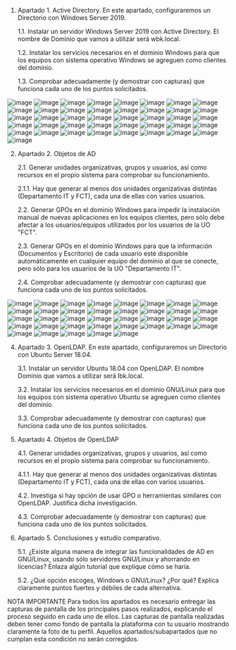 1.	Apartado 1. Active Directory. En este apartado, configuraremos un Directorio con Windows Server 2019. 

    1.1.	Instalar un servidor Windows Server 2019 con Active Directory. El nombre de Dominio que vamos a utilizar será wbk.local.
    
    1.2.	Instalar los servicios necesarios en el dominio Windows para que los equipos con sistema operativo Windows se agreguen como clientes del dominio.
    
    1.3.	Comprobar adecuadamente (y demostrar con capturas) que funciona cada uno de los puntos solicitados.

![image](https://github.com/rolando1803/Administrador_de_sistemas_informaticos_de_red/assets/55965131/5b59b6fd-2e17-47a8-b218-7f065bfe2a23)
![image](https://github.com/rolando1803/Administrador_de_sistemas_informaticos_de_red/assets/55965131/9ea09b21-ebd0-4e1a-b295-8fc638d406b5)
![image](https://github.com/rolando1803/Administrador_de_sistemas_informaticos_de_red/assets/55965131/9971a2ee-62a5-4909-ad16-2ab8351e1d58)
![image](https://github.com/rolando1803/Administrador_de_sistemas_informaticos_de_red/assets/55965131/2f5fe202-df35-4db6-ab2b-34df2f97e9e4)
![image](https://github.com/rolando1803/Administrador_de_sistemas_informaticos_de_red/assets/55965131/07805042-5b67-4fff-8282-f95c85cb3b1d)
![image](https://github.com/rolando1803/Administrador_de_sistemas_informaticos_de_red/assets/55965131/ca425924-84c6-4c62-9a8c-5e8b8dc5304c)
![image](https://github.com/rolando1803/Administrador_de_sistemas_informaticos_de_red/assets/55965131/15bb3886-07c9-4ccf-8eb2-ba4f927b5c87)
![image](https://github.com/rolando1803/Administrador_de_sistemas_informaticos_de_red/assets/55965131/4a6fddb3-0177-48f8-a254-e047b748842d)
![image](https://github.com/rolando1803/Administrador_de_sistemas_informaticos_de_red/assets/55965131/5d2987ac-897d-41eb-b233-5ad3b4f5f94c)
![image](https://github.com/rolando1803/Administrador_de_sistemas_informaticos_de_red/assets/55965131/967b0d1b-557a-40e5-b42b-14374e1cbdab)
![image](https://github.com/rolando1803/Administrador_de_sistemas_informaticos_de_red/assets/55965131/39f34906-2456-4f56-bbe6-f7cfdadaaf1f)
![image](https://github.com/rolando1803/Administrador_de_sistemas_informaticos_de_red/assets/55965131/4a76fccc-a66d-4023-a3ee-2c27fcfe1935)
![image](https://github.com/rolando1803/Administrador_de_sistemas_informaticos_de_red/assets/55965131/c689ae9d-73a4-4c89-9984-6f87563b3ce9)
![image](https://github.com/rolando1803/Administrador_de_sistemas_informaticos_de_red/assets/55965131/e29c03be-e19c-4af3-9a9b-4ac5f3840a36)
![image](https://github.com/rolando1803/Administrador_de_sistemas_informaticos_de_red/assets/55965131/f8e68a28-f379-4e67-a16a-2f54abeae379)
![image](https://github.com/rolando1803/Administrador_de_sistemas_informaticos_de_red/assets/55965131/11c9ea9d-aed5-446b-98c4-1f69f472aa4a)
![image](https://github.com/rolando1803/Administrador_de_sistemas_informaticos_de_red/assets/55965131/486802b8-7163-416f-9205-8c05bafdda7e)
![image](https://github.com/rolando1803/Administrador_de_sistemas_informaticos_de_red/assets/55965131/11fbb715-2823-4f31-8101-f5799d549079)
![image](https://github.com/rolando1803/Administrador_de_sistemas_informaticos_de_red/assets/55965131/bac7417f-c119-4d84-b60f-b762875c01da)
![image](https://github.com/rolando1803/Administrador_de_sistemas_informaticos_de_red/assets/55965131/3cc66d7d-8989-4ea5-bdda-5635788e6c27)
![image](https://github.com/rolando1803/Administrador_de_sistemas_informaticos_de_red/assets/55965131/035371f2-6aa4-4843-a6a5-3ed9e5bf4488)
![image](https://github.com/rolando1803/Administrador_de_sistemas_informaticos_de_red/assets/55965131/47c45e03-ad04-4eca-8cbc-371bf117cdf8)
![image](https://github.com/rolando1803/Administrador_de_sistemas_informaticos_de_red/assets/55965131/efeca042-132b-42a9-b914-96e7233ff741)
![image](https://github.com/rolando1803/Administrador_de_sistemas_informaticos_de_red/assets/55965131/e6667f25-320b-4565-b308-bd971403c636)
![image](https://github.com/rolando1803/Administrador_de_sistemas_informaticos_de_red/assets/55965131/27a280d2-89bb-41c8-adbe-45dc871c79b3)
![image](https://github.com/rolando1803/Administrador_de_sistemas_informaticos_de_red/assets/55965131/0915e8c0-8a80-467a-9e99-3b4ebc7b89c9)
![image](https://github.com/rolando1803/Administrador_de_sistemas_informaticos_de_red/assets/55965131/aa8a1876-3ceb-40ab-9145-049906de573f)
![image](https://github.com/rolando1803/Administrador_de_sistemas_informaticos_de_red/assets/55965131/3e41e546-2d7b-4502-8d5d-5a982da717d7)
![image](https://github.com/rolando1803/Administrador_de_sistemas_informaticos_de_red/assets/55965131/6e5c3e7e-34b4-40a3-8efe-b8b376467341)
![image](https://github.com/rolando1803/Administrador_de_sistemas_informaticos_de_red/assets/55965131/5a474a71-3f34-44ce-8504-a38bcf83ec72)
![image](https://github.com/rolando1803/Administrador_de_sistemas_informaticos_de_red/assets/55965131/f63dddef-c952-4853-af49-147b1f978cc5)
![image](https://github.com/rolando1803/Administrador_de_sistemas_informaticos_de_red/assets/55965131/5a0c8c13-816a-4a2c-9e50-41068821bf5a)
![image](https://github.com/rolando1803/Administrador_de_sistemas_informaticos_de_red/assets/55965131/70ed83a2-2678-4f63-be75-21a32cf49fc9)
![image](https://github.com/rolando1803/Administrador_de_sistemas_informaticos_de_red/assets/55965131/a377c143-f606-476c-a6f8-7fa4ccc23398)
![image](https://github.com/rolando1803/Administrador_de_sistemas_informaticos_de_red/assets/55965131/ea66805b-17fa-4653-985e-049322f519f0)
![image](https://github.com/rolando1803/Administrador_de_sistemas_informaticos_de_red/assets/55965131/0ca46e7e-f945-4b98-a004-96355e558ed6)
![image](https://github.com/rolando1803/Administrador_de_sistemas_informaticos_de_red/assets/55965131/180cc7cd-daa4-4096-ac2c-d37294c25c46)
![image](https://github.com/rolando1803/Administrador_de_sistemas_informaticos_de_red/assets/55965131/c1ee68f4-0b79-402a-a3a8-176764f994e2)
![image](https://github.com/rolando1803/Administrador_de_sistemas_informaticos_de_red/assets/55965131/afee197b-7870-47ca-ad91-21028452bfdc)
![image](https://github.com/rolando1803/Administrador_de_sistemas_informaticos_de_red/assets/55965131/21fd5252-3428-4012-a3a8-35a9493971b1)
![image](https://github.com/rolando1803/Administrador_de_sistemas_informaticos_de_red/assets/55965131/958676a4-3b84-4a50-bf67-c7a2d6e9d1a7)






2.	Apartado 2. Objetos de AD

    2.1.	Generar unidades organizativas, grupos y usuarios, así como recursos en el propio sistema para comprobar su funcionamiento.
    
    2.1.1.	Hay que generar al menos dos unidades organizativas distintas (Departamento IT y FCT), cada una de ellas con varios usuarios.
    
    2.2.	Generar GPOs en el dominio Windows para impedir la instalación manual de nuevas aplicaciones en los equipos clientes, pero sólo debe afectar a los usuarios/equipos utilizados por los usuarios de la            UO  "FCT".
    
    2.3.	Generar GPOs en el dominio Windows para que la información (Documentos y Escritorio) de cada usuario esté disponible automáticamente en cualquier equipo del dominio al que se conecte, pero sólo para           los usuarios de la UO "Departamento IT".
    
    2.4.	Comprobar adecuadamente (y demostrar con capturas) que funciona cada uno de los puntos solicitados.
  	
![image](https://github.com/rolando1803/Administrador_de_sistemas_informaticos_de_red/assets/55965131/3f0ad210-e7e2-453f-add9-05352576eb5d)
![image](https://github.com/rolando1803/Administrador_de_sistemas_informaticos_de_red/assets/55965131/0f512796-5bea-48ef-80ce-ee646eb725c4)
![image](https://github.com/rolando1803/Administrador_de_sistemas_informaticos_de_red/assets/55965131/65101605-a86e-4447-a373-efbf9bbe0fad)
![image](https://github.com/rolando1803/Administrador_de_sistemas_informaticos_de_red/assets/55965131/37f0f45b-02cf-4745-9b42-536651baef5e)
![image](https://github.com/rolando1803/Administrador_de_sistemas_informaticos_de_red/assets/55965131/9b14c4df-0867-4b68-9361-601475abd44b)
![image](https://github.com/rolando1803/Administrador_de_sistemas_informaticos_de_red/assets/55965131/3ee91869-b1d1-4661-b415-22f631f4e021)
![image](https://github.com/rolando1803/Administrador_de_sistemas_informaticos_de_red/assets/55965131/052ba84c-979b-4931-bcdd-6dfa1c357761)
![image](https://github.com/rolando1803/Administrador_de_sistemas_informaticos_de_red/assets/55965131/85ce9d20-e210-4b35-ab36-fcb683afdb00)
![image](https://github.com/rolando1803/Administrador_de_sistemas_informaticos_de_red/assets/55965131/d74f3480-c553-4b25-8da6-800d9ae28c91)
![image](https://github.com/rolando1803/Administrador_de_sistemas_informaticos_de_red/assets/55965131/3d430a25-891a-4d88-ab69-e7ce04726d90)
![image](https://github.com/rolando1803/Administrador_de_sistemas_informaticos_de_red/assets/55965131/07ef2a87-7313-4dbc-96d5-71be6b310e07)
![image](https://github.com/rolando1803/Administrador_de_sistemas_informaticos_de_red/assets/55965131/08b1dcb1-ad41-4baf-825a-765bea6abc6b)
![image](https://github.com/rolando1803/Administrador_de_sistemas_informaticos_de_red/assets/55965131/5d84dd56-85e9-48eb-88c0-d3626986822e)
![image](https://github.com/rolando1803/Administrador_de_sistemas_informaticos_de_red/assets/55965131/734a28f0-883e-4668-8d35-8088da0211ec)
![image](https://github.com/rolando1803/Administrador_de_sistemas_informaticos_de_red/assets/55965131/0ce14bb4-1009-4b14-aa61-2a6eebfd3fbe)
![image](https://github.com/rolando1803/Administrador_de_sistemas_informaticos_de_red/assets/55965131/3425a2e1-ab1e-42a2-b0d3-4d8cdf7d53a0)
![image](https://github.com/rolando1803/Administrador_de_sistemas_informaticos_de_red/assets/55965131/a845da7d-2a44-42ad-976a-8441d4e62a70)
![image](https://github.com/rolando1803/Administrador_de_sistemas_informaticos_de_red/assets/55965131/2ec138a9-9be5-46e0-bc31-5f0fedfb000a)
![image](https://github.com/rolando1803/Administrador_de_sistemas_informaticos_de_red/assets/55965131/182e0a60-28a7-4a9d-bdcb-b4606c308fea)
![image](https://github.com/rolando1803/Administrador_de_sistemas_informaticos_de_red/assets/55965131/1f9fabe7-2b77-4294-aad1-ceb62c5f83b6)
![image](https://github.com/rolando1803/Administrador_de_sistemas_informaticos_de_red/assets/55965131/212711c5-3ddf-4f95-83a3-c63a5acdc2a4)
![image](https://github.com/rolando1803/Administrador_de_sistemas_informaticos_de_red/assets/55965131/0f02005d-afc7-4eb3-9f54-00dd6deedc6f)
![image](https://github.com/rolando1803/Administrador_de_sistemas_informaticos_de_red/assets/55965131/08d7f2cd-c121-4d23-af20-b1b75d3b5473)
![image](https://github.com/rolando1803/Administrador_de_sistemas_informaticos_de_red/assets/55965131/335716cd-8519-47ef-90b3-1fe6af6e14f8)
![image](https://github.com/rolando1803/Administrador_de_sistemas_informaticos_de_red/assets/55965131/f617250e-2bca-4fa0-b9c8-a61e4e3d30af)
![image](https://github.com/rolando1803/Administrador_de_sistemas_informaticos_de_red/assets/55965131/9c92ebcd-dd46-4520-b839-5524be34ab0d)
![image](https://github.com/rolando1803/Administrador_de_sistemas_informaticos_de_red/assets/55965131/a5f3156a-2205-47b3-9cb3-9be21f5a6628)
![image](https://github.com/rolando1803/Administrador_de_sistemas_informaticos_de_red/assets/55965131/c3a15419-ab96-40f1-bf03-6d472b73fe60)
![image](https://github.com/rolando1803/Administrador_de_sistemas_informaticos_de_red/assets/55965131/b76edbbc-0d6c-481d-9a07-8954026844e6)
![image](https://github.com/rolando1803/Administrador_de_sistemas_informaticos_de_red/assets/55965131/8deb5707-6c7c-4bb0-a3d6-70a3b7961ff5)
![image](https://github.com/rolando1803/Administrador_de_sistemas_informaticos_de_red/assets/55965131/d3ca264f-535c-4d98-a7eb-edf7302ffb87)
![image](https://github.com/rolando1803/Administrador_de_sistemas_informaticos_de_red/assets/55965131/029cce06-61c1-4cff-9068-6c30c758fb99)
![image](https://github.com/rolando1803/Administrador_de_sistemas_informaticos_de_red/assets/55965131/0258a027-28d5-4fbf-bd1c-def76d627756)
![image](https://github.com/rolando1803/Administrador_de_sistemas_informaticos_de_red/assets/55965131/70762800-7bc8-4635-b013-ded650185282)
![image](https://github.com/rolando1803/Administrador_de_sistemas_informaticos_de_red/assets/55965131/750b0a15-8656-4e78-a476-c34606e5ab2f)
![image](https://github.com/rolando1803/Administrador_de_sistemas_informaticos_de_red/assets/55965131/f5314336-32ad-43db-bf25-30bd3a0e608a)
![image](https://github.com/rolando1803/Administrador_de_sistemas_informaticos_de_red/assets/55965131/bd680a67-53bf-408c-afe0-068fbcb64590)





4.	Apartado 3. OpenLDAP. En este apartado, configuraremos un Directorio con Ubuntu Server 18.04.

    3.1.	Instalar un servidor Ubuntu 18.04 con OpenLDAP. El nombre Dominio que vamos a utilizar será lbk.local.
    
    3.2.	Instalar los servicios necesarios en el dominio GNU/Linux para que los equipos con sistema operativo Ubuntu se agreguen como clientes del dominio.
    
    3.3.	Comprobar adecuadamente (y demostrar con capturas) que funciona cada uno de los puntos solicitados.

5.	Apartado 4. Objetos de OpenLDAP

    4.1.	Generar unidades organizativas, grupos y usuarios, así como recursos en el propio sistema para comprobar su funcionamiento.
    
    4.1.1.	Hay que generar al menos dos unidades organizativas distintas (Departamento IT y FCT), cada una de ellas con varios usuarios.
    
    4.2.	Investiga si hay opción de usar GPO o herramientas similares con OpenLDAP. Justifica dicha investigación.
    
    4.3.	Comprobar adecuadamente (y demostrar con capturas) que funciona cada uno de los puntos solicitados.

6.	Apartado 5. Conclusiones y estudio comparativo.

    5.1.	¿Existe alguna manera de integrar las funcionalidades de AD en GNU/Linux, usando sólo servidores GNU/Linux y ahorrando en licencias? Enlaza algún tutorial que explique cómo se haría.
    
    5.2.	¿Qué opción escoges, Windows o GNU/Linux? ¿Por qué? Explica claramente puntos fuertes y débiles de cada alternativa.

NOTA IMPORTANTE
Para todos los apartados es necesario entregar las capturas de pantalla de los principales pasos realizados, explicando el proceso seguido en cada uno de ellos. Las capturas de pantalla realizadas deben tener como fondo de pantalla la plataforma con tu usuario mostrando claramente la foto de tu perfil. Aquellos apartados/subapartados que no cumplan esta condición no serán corregidos.
